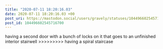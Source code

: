 ```yaml
---
title: "2020-07-11 18:20:16.03"
date: 2020-07-11 18:20:16.03 +00
post_uri: https://mastodon.social/users/gravely/statuses/104496602545716700
post_id: 104496602545716700
---
```

having a second door with a bunch of locks on it that goes to an unfinished interior stairwell >>>>>>>>> having a spiral staircase


